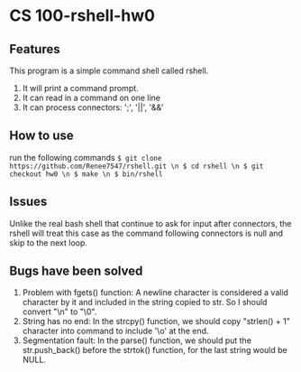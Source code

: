 # CS 100-rshell-hw0

## Features
This program is a simple command shell called rshell.
1. It will print a command prompt.
2. It can read in a command on one line
3. It can process connectors: ';', '||', '&&'


## How to use
run the following commands
`$ git clone https://github.com/Renee7547/rshell.git \n
$ cd rshell \n
$ git checkout hw0 \n
$ make \n
$ bin/rshell`

## Issues
Unlike the real bash shell that continue to ask for input after connectors, 
the rshell will treat this case as the command following connectors is null and skip to the next loop.

## Bugs have been solved
1. Problem with  fgets() function: 
	A newline character is considered a valid character by it and included in the string copied to str. So I should convert "\n" to "\0".
2. String has no end:
	In the strcpy() function, we should copy "strlen() + 1" character into command to include '\o' at the end.
3. Segmentation fault:
	In the parse() function, we should put the str.push_back() before the strtok() function, for the last string would be NULL.

